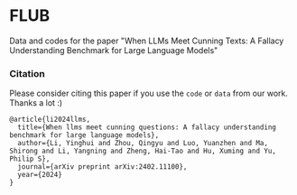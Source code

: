 # FLUB

Data and codes for the paper "When LLMs Meet Cunning Texts: A Fallacy Understanding Benchmark for Large Language Models"



### Citation

Please consider citing this paper if you use the `code` or `data` from our work. Thanks a lot :)

```
@article{li2024llms,
  title={When llms meet cunning questions: A fallacy understanding benchmark for large language models},
  author={Li, Yinghui and Zhou, Qingyu and Luo, Yuanzhen and Ma, Shirong and Li, Yangning and Zheng, Hai-Tao and Hu, Xuming and Yu, Philip S},
  journal={arXiv preprint arXiv:2402.11100},
  year={2024}
}
```

